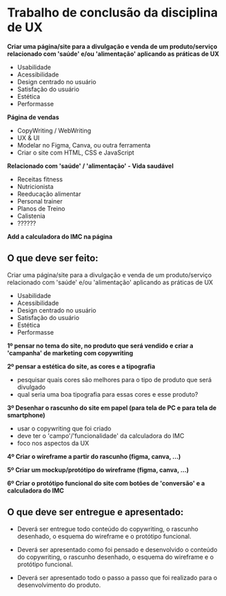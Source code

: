 # Trabalho de conclusão da disciplina de UX

**Criar uma página/site para a divulgação e venda de um produto/serviço relacionado com 'saúde' e/ou 'alimentação' aplicando as práticas de UX**  
* Usabilidade  
* Acessibilidade  
* Design centrado no usuário  
* Satisfação do usuário  
* Estética  
* Performasse  
 
**Página de vendas**  
* CopyWriting / WebWriting  
* UX & UI  
* Modelar no Figma, Canva, ou outra ferramenta  
* Criar o site com HTML, CSS e JavaScript

**Relacionado com 'saúde' / 'alimentação' - Vida saudável**  
* Receitas fitness  
* Nutricionista  
* Reeducação alimentar  
* Personal trainer  
* Planos de Treino  
* Calistenia  
* ??????
	
**Add a calculadora do IMC na página**

## O que deve ser feito:
Criar uma página/site para a divulgação e venda de um produto/serviço relacionado com 'saúde' e/ou 'alimentação' aplicando as práticas de UX  
* Usabilidade  
* Acessibilidade  
* Design centrado no usuário  
* Satisfação do usuário  
* Estética  
* Performasse  
	
**1º pensar no tema do site, no produto que será vendido e criar a 'campanha' de marketing com copywriting**

**2º pensar a estética do site, as cores e a tipografia**  
* pesquisar quais cores são melhores para o tipo de produto que será divulgado  
* qual seria uma boa tipografia para essas cores e esse produto?  

**3º Desenhar o rascunho do site em papel (para tela de PC e para tela de smartphone)**  
* usar o copywriting que foi criado  
* deve ter o 'campo'/'funcionalidade' da calculadora do IMC  
* foco nos aspectos da UX  

**4º Criar o wireframe a partir do rascunho (figma, canva, ...)**

**5º Criar um mockup/protótipo do wireframe (figma, canva, ...)**

**6º Criar o protótipo funcional do site com botões de 'conversão' e a calculadora do IMC**

## O que deve ser entregue e apresentado:

* Deverá ser entregue todo conteúdo do copywriting, o rascunho desenhado, o esquema do wireframe e o protótipo funcional.

* Deverá ser apresentado como foi pensado e desenvolvido o conteúdo do copywriting, o rascunho desenhado, o esquema do wireframe e o protótipo funcional.
* 	Deverá ser apresentado todo o passo a passo que foi realizado para o desenvolvimento do produto.
